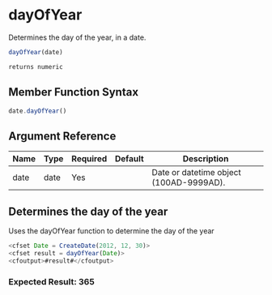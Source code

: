 # dayOfYear

Determines the day of the year, in a date.

```javascript
dayOfYear(date)
```

```javascript
returns numeric
```

## Member Function Syntax

```javascript
date.dayOfYear()
```

## Argument Reference

| Name | Type | Required | Default | Description |
| --- | --- | --- | --- | --- |
| date | date | Yes |  | Date or datetime object (100AD-9999AD). |

## Determines the day of the year

Uses the dayOfYear function to determine the day of the year

```javascript
<cfset Date = CreateDate(2012, 12, 30)>
<cfset result = dayOfYear(Date)>
<cfoutput>#result#</cfoutput>
```

### Expected Result: 365
